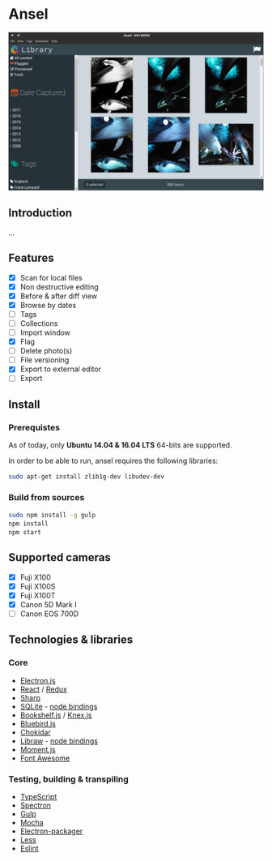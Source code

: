 # Ansel

![](ansel.jpg)

## Introduction

...

## Features

- [x] Scan for local files
- [x] Non destructive editing
- [x] Before & after diff view
- [x] Browse by dates
- [ ] Tags
- [ ] Collections
- [ ] Import window
- [x] Flag
- [ ] Delete photo(s)
- [ ] File versioning
- [x] Export to external editor
- [ ] Export

## Install

### Prerequistes

As of today, only **Ubuntu 14.04 & 16.04 LTS** 64-bits are supported.

In order to be able to run, ansel requires the following libraries:

```bash
sudo apt-get install zlib1g-dev libudev-dev
```

### Build from sources

```bash
sudo npm install -g gulp
npm install
npm start
```

## Supported cameras

- [x] Fuji X100
- [x] Fuji X100S
- [x] Fuji X100T
- [x] Canon 5D Mark I
- [ ] Canon EOS 700D

## Technologies & libraries

### Core

- [Electron.js](http://electron.atom.io/)
- [React](https://facebook.github.io/react/) / [Redux](http://redux.js.org/)
- [Sharp](http://sharp.dimens.io)
- [SQLite](https://www.sqlite.org) - [node bindings](https://github.com/mapbox/node-sqlite3)
- [Bookshelf.js](http://bookshelfjs.org/) / [Knex.js](http://knexjs.org/)
- [Bluebird.js](http://bluebirdjs.com/)
- [Chokidar](https://github.com/paulmillr/chokidar)
- [Libraw](http://www.libraw.org/) - [node bindings](https://github.com/m0g/node-libraw)
- [Moment.js](http://momentjs.com/)
- [Font Awesome](http://fontawesome.io/)

### Testing, building & transpiling

- [TypeScript](https://www.typescriptlang.org/)
- [Spectron](http://electron.atom.io/spectron/)
- [Gulp](http://gulpjs.com/)
- [Mocha](http://mochajs.org/)
- [Electron-packager](https://github.com/electron-userland/electron-packager)
- [Less](http://lesscss.org/)
- [Eslint](http://eslint.org/)